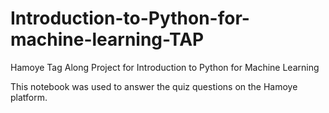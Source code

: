 # Introduction-to-Python-for-machine-learning-TAP
Hamoye Tag Along Project for Introduction to Python for Machine Learning

This notebook was used to answer the quiz questions on the Hamoye platform.
